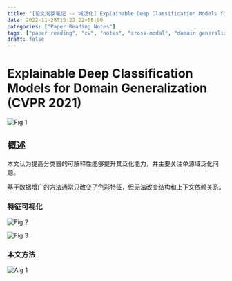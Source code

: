 ```yaml
---
title: "[论文阅读笔记 -- 域泛化] Explainable Deep Classification Models for DG (CVPR 2021)"
date: 2022-11-28T15:23:22+08:00
categories: ["Paper Reading Notes"]
tags: ["paper reading", "cv", "notes", "cross-modal", "domain generalization"]
draft: false
---
```


# Explainable Deep Classification Models for Domain Generalization (CVPR 2021)

![Fig 1](/images/2022/PRN310/1.png)

## 概述

本文认为提高分类器的可解释性能够提升其泛化能力，并主要关注单源域泛化问题。  

基于数据增广的方法通常只改变了色彩特征，但无法改变结构和上下文依赖关系。  

### 特征可视化

![Fig 2](/images/2022/PRN310/2.png)

![Fig 3](/images/2022/PRN310/3.png)

### 本文方法

![Alg 1](/images/2022/PRN310/A1.png)

